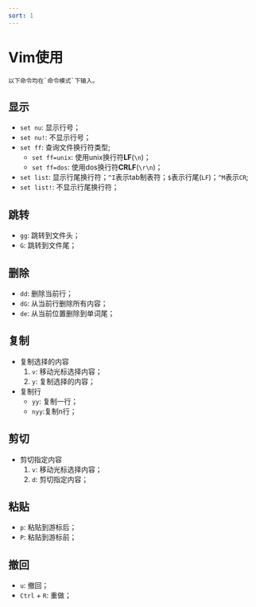 ```yaml
---
sort: 1
---
```


# Vim使用

```tip
以下命令均在`命令模式`下输入。
```

## 显示

+ `set nu`: 显示行号；
+ `set nu!`: 不显示行号；
+ `set ff`: 查询文件换行符类型;
  + `set ff=unix`: 使用unix换行符**LF**(`\n`)；
  + `set ff=dos`: 使用dos换行符**CRLF**(`\r\n`)；
+ `set list`: 显示行尾换行符；`^I`表示tab制表符；`$`表示行尾(`LF`)；`^M`表示`CR`;
+ `set list!`: 不显示行尾换行符；

## 跳转

+ `gg`: 跳转到文件头；
+ `G`: 跳转到文件尾；

## 删除

+ `dd`: 删除当前行；
+ `dG`: 从当前行删除所有内容；
+ `de`: 从当前位置删除到单词尾；

## 复制

+ 复制选择的内容
  1. `v`: 移动光标选择内容；
  2. `y`: 复制选择的内容；
+ 复制行
  + `yy`: 复制一行；
  + `nyy`:复制n行；

## 剪切

+ 剪切指定内容
  1. `v`: 移动光标选择内容；
  2. `d`: 剪切指定内容；

## 粘贴

+ `p`: 粘贴到游标后；
+ `P`: 粘贴到游标前；

## 撤回

+ `u`: 撤回；
+ `Ctrl` + `R`: 重做；
